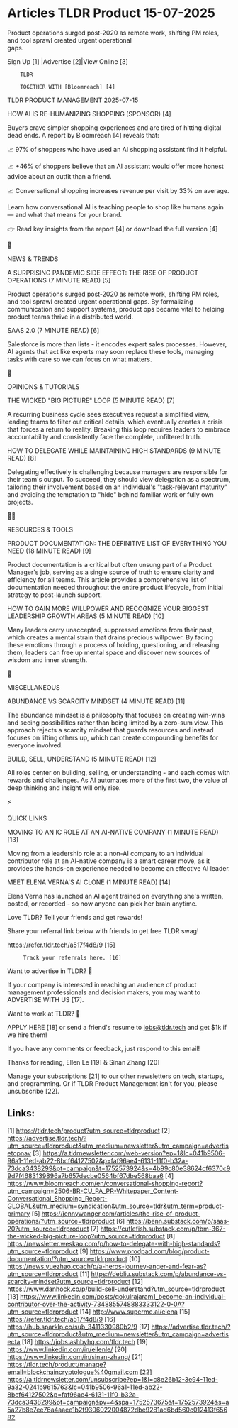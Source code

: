# Articles TLDR Product 15-07-2025

Product operations surged post-2020 as remote work, shifting PM roles,
and tool sprawl created urgent operational
gaps. ‌ ‌ ‌ ‌ ‌ ‌ ‌ ‌ ‌ ‌ ‌ ‌ ‌ ‌ ‌ ‌ ‌ ‌ ‌ ‌ ‌ ‌ ‌ ‌ ‌ ‌  ‌ ‌ ‌ ‌ ‌ ‌ ‌ ‌ ‌ ‌ ‌ ‌ ‌ ‌ ‌ ‌ ‌ ‌ ‌ ‌ ‌ ‌ ‌ ‌ ‌ ‌ 


 Sign Up [1] |Advertise [2]|View Online [3] 

		TLDR 

		TOGETHER WITH [Bloomreach] [4]

TLDR PRODUCT MANAGEMENT 2025-07-15

 HOW AI IS RE-HUMANIZING SHOPPING (SPONSOR) [4] 

 Buyers crave simpler shopping experiences and are tired of hitting
digital dead ends. A report by Bloomreach [4] reveals that:

📈 97% of shoppers who have used an AI shopping assistant find it
helpful.

📈 +46% of shoppers believe that an AI assistant would offer more
honest advice about an outfit than a friend.

📈 Conversational shopping increases revenue per visit by 33% on
average.

Learn how conversational AI is teaching people to shop like humans
again — and what that means for your brand.

👉 Read key insights from the report [4] or download the full
version [4]

📱 

NEWS & TRENDS

 A SURPRISING PANDEMIC SIDE EFFECT: THE RISE OF PRODUCT OPERATIONS (7
MINUTE READ) [5] 

 Product operations surged post-2020 as remote work, shifting PM
roles, and tool sprawl created urgent operational gaps. By formalizing
communication and support systems, product ops became vital to helping
product teams thrive in a distributed world. 

 SAAS 2.0 (7 MINUTE READ) [6] 

 Salesforce is more than lists - it encodes expert sales processes.
However, AI agents that act like experts may soon replace these tools,
managing tasks with care so we can focus on what matters. 

🚀 

OPINIONS & TUTORIALS

 THE WICKED "BIG PICTURE" LOOP (5 MINUTE READ) [7] 

 A recurring business cycle sees executives request a simplified view,
leading teams to filter out critical details, which eventually creates
a crisis that forces a return to reality. Breaking this loop requires
leaders to embrace accountability and consistently face the complete,
unfiltered truth. 

 HOW TO DELEGATE WHILE MAINTAINING HIGH STANDARDS (9 MINUTE READ) [8] 

 Delegating effectively is challenging because managers are
responsible for their team's output. To succeed, they should view
delegation as a spectrum, tailoring their involvement based on an
individual's "task-relevant maturity" and avoiding the temptation to
"hide" behind familiar work or fully own projects. 

🧑‍💻 

RESOURCES & TOOLS

 PRODUCT DOCUMENTATION: THE DEFINITIVE LIST OF EVERYTHING YOU NEED (18
MINUTE READ) [9] 

 Product documentation is a critical but often unsung part of a
Product Manager's job, serving as a single source of truth to ensure
clarity and efficiency for all teams. This article provides a
comprehensive list of documentation needed throughout the entire
product lifecycle, from initial strategy to post-launch support. 

 HOW TO GAIN MORE WILLPOWER AND RECOGNIZE YOUR BIGGEST LEADERSHIP
GROWTH AREAS (5 MINUTE READ) [10] 

 Many leaders carry unaccepted, suppressed emotions from their past,
which creates a mental strain that drains precious willpower. By
facing these emotions through a process of holding, questioning, and
releasing them, leaders can free up mental space and discover new
sources of wisdom and inner strength. 

🎁 

MISCELLANEOUS

 ABUNDANCE VS SCARCITY MINDSET (4 MINUTE READ) [11] 

 The abundance mindset is a philosophy that focuses on creating
win-wins and seeing possibilities rather than being limited by a
zero-sum view. This approach rejects a scarcity mindset that guards
resources and instead focuses on lifting others up, which can create
compounding benefits for everyone involved. 

 BUILD, SELL, UNDERSTAND (5 MINUTE READ) [12] 

 All roles center on building, selling, or understanding - and each
comes with rewards and challenges. As AI automates more of the first
two, the value of deep thinking and insight will only rise. 

⚡ 

QUICK LINKS

 MOVING TO AN IC ROLE AT AN AI-NATIVE COMPANY (1 MINUTE READ) [13] 

 Moving from a leadership role at a non-AI company to an individual
contributor role at an AI-native company is a smart career move, as it
provides the hands-on experience needed to become an effective AI
leader. 

 MEET ELENA VERNA'S AI CLONE (1 MINUTE READ) [14] 

 Elena Verna has launched an AI agent trained on everything she's
written, posted, or recorded - so now anyone can pick her brain
anytime. 

Love TLDR? Tell your friends and get rewards!

 Share your referral link below with friends to get free TLDR swag! 

 https://refer.tldr.tech/a517f4d8/9 [15] 

		 Track your referrals here. [16] 

Want to advertise in TLDR? 📰

 If your company is interested in reaching an audience of product
management professionals and decision makers, you may want to
ADVERTISE WITH US [17]. 

Want to work at TLDR? 💼

 APPLY HERE [18] or send a friend's resume to jobs@tldr.tech and get
$1k if we hire them! 

 If you have any comments or feedback, just respond to this email! 

Thanks for reading, 
Ellen Le [19] & Sinan Zhang [20] 

 Manage your subscriptions [21] to our other newsletters on tech,
startups, and programming. Or if TLDR Product Management isn't for
you, please unsubscribe [22]. 

 

Links:
------
[1] https://tldr.tech/product?utm_source=tldrproduct
[2] https://advertise.tldr.tech/?utm_source=tldrproduct&utm_medium=newsletter&utm_campaign=advertisetopnav
[3] https://a.tldrnewsletter.com/web-version?ep=1&lc=041b9506-96a1-11ed-ab22-8bcf64127502&p=faf96ae4-6131-11f0-b32a-73dca3438299&pt=campaign&t=1752573924&s=4b99c80e38624cf6370c99d7f4683139896a7b657decbe0564bf67dbe568baa6
[4] https://www.bloomreach.com/en/conversational-shopping-report?utm_campaign=2506-BR-CU_PA_PR-Whitepaper_Content-Conversational_Shopping_Report-GLOBAL&utm_medium=syndication&utm_source=tldr&utm_term=product-primary
[5] https://jennywanger.com/articles/the-rise-of-product-operations/?utm_source=tldrproduct
[6] https://benn.substack.com/p/saas-20?utm_source=tldrproduct
[7] https://cutlefish.substack.com/p/tbm-367-the-wicked-big-picture-loop?utm_source=tldrproduct
[8] https://newsletter.weskao.com/p/how-to-delegate-with-high-standards?utm_source=tldrproduct
[9] https://www.prodpad.com/blog/product-documentation/?utm_source=tldrproduct
[10] https://news.yuezhao.coach/p/a-heros-journey-anger-and-fear-as?utm_source=tldrproduct
[11] https://debliu.substack.com/p/abundance-vs-scarcity-mindset?utm_source=tldrproduct
[12] https://www.danhock.co/p/build-sell-understand?utm_source=tldrproduct
[13] https://www.linkedin.com/posts/gokulrajaram1_become-an-individual-contributor-over-the-activity-7348855748883333122-0-0A?utm_source=tldrproduct
[14] http://www.superme.ai/elena
[15] https://refer.tldr.tech/a517f4d8/9
[16] https://hub.sparklp.co/sub_3411330980b2/9
[17] https://advertise.tldr.tech/?utm_source=tldrproduct&utm_medium=newsletter&utm_campaign=advertisecta
[18] https://jobs.ashbyhq.com/tldr.tech
[19] https://www.linkedin.com/in/ellenle/
[20] https://www.linkedin.com/in/sinan-zhang/
[21] https://tldr.tech/product/manage?email=blockchaincryptologue%40gmail.com
[22] https://a.tldrnewsletter.com/unsubscribe?ep=1&l=c8e26b12-3e94-11ed-9a32-0241b9615763&lc=041b9506-96a1-11ed-ab22-8bcf64127502&p=faf96ae4-6131-11f0-b32a-73dca3438299&pt=campaign&pv=4&spa=1752573675&t=1752573924&s=a5a27b8e7ee76a4aaee1b2f9306022004872dbe9281ad6bd560c012413f65682